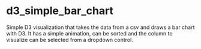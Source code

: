 # d3_simple_bar_chart

Simple D3 visualization that takes the data from a csv and draws a bar chart with D3. It has a simple animation, 
can be sorted and the column to visualize can be selected from a dropdown control.
